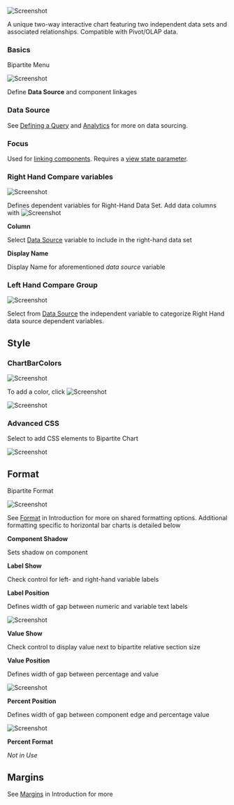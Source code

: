 
![Screenshot](img/bipartewhite.jpg)

A unique two-way interactive chart featuring two independent data sets and associated relationships. Compatible with Pivot/OLAP data.

### Basics
 
Bipartite Menu

![Screenshot](img/bipartitemenu.jpg)

Define **Data Source** and component linkages

### Data Source

See [Defining a Query](introduction#defining-a-query) and [Analytics](introduction#analytics) for more on data sourcing.

### Focus

Used for [linking components](introduction#linking-components). Requires a [view state parameter](introduction#view-state-parameters).

### Right Hand Compare variables

![Screenshot](img/righthandcomparemenu.jpg)

Defines dependent variables for Right-Hand Data Set. Add data columns with ![Screenshot](img/addcolumnhtmllight.jpg)

**Column**

Select <a href="#data-source">Data Source</a> variable to include in the right-hand data set

**Display Name**

Display Name for aforementioned _data source_ variable

### Left Hand Compare Group

![Screenshot](img/lefthandcomparemenu.jpg)
 
Select from <a href="#data-source">Data Source</a> the independent variable to categorize Right Hand data source dependent variables.

## Style

### ChartBarColors

![Screenshot](img/bipartitestylemenu.jpg)

To add a color, click ![Screenshot](img/barcolorhtmllight.jpg)

![Screenshot](img/chartbarcolorshtmllight.jpg)

### Advanced CSS

Select to add CSS elements to Bipartite Chart

![Screenshot](img/bipartiteadvancedcss.jpg)

## Format

Bipartite Format

![Screenshot](img/bipartiteformatmenu.jpg)

See [Format](introduction.md#format) in Introduction for more on shared formatting options. Additional formatting specific to horizontal bar charts is detailed below

**Component Shadow**

Sets shadow on component

**Label Show**

Check control for left- and right-hand variable labels

**Label Position**

Defines width of gap between numeric and variable text labels

![Screenshot](img/labelpositionhtmllight.jpg)

**Value Show**

Check control to display value next to bipartite relative section size

**Value Position**

Defines width of gap between percentage and value 

![Screenshot](img/valuepositionhtmllight.jpg) 

**Percent Position**

Defines width of gap between component edge and percentage value

![Screenshot](img/percentpositionhtmllight.jpg)
 
**Percent Format**

*Not in Use*

## Margins

See [Margins](introduction#margins) in Introduction for more
